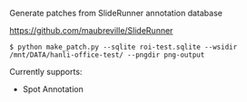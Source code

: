 Generate patches from SlideRunner annotation database

https://github.com/maubreville/SlideRunner

```
$ python make_patch.py --sqlite roi-test.sqlite --wsidir /mnt/DATA/hanli-office-test/ --pngdir png-output
```

Currently supports:
* Spot Annotation
